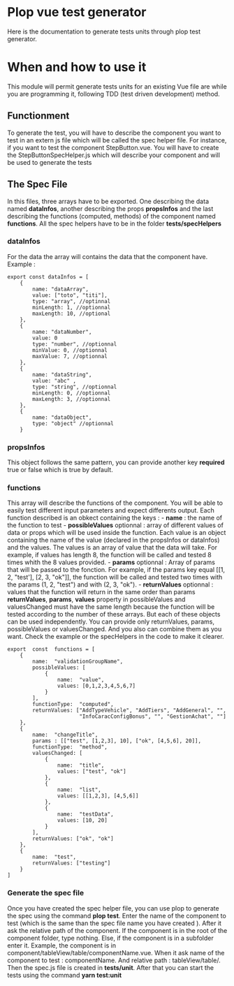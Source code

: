 # Plop vue test generator

Here is the documentation to generate tests units through plop test generator. 


# When and how to use it

This module will permit generate tests units for an existing Vue file are while you are programming it, following TDD (test driven development) method.

## Functionment

To generate the test, you will have to describe the component you want to test in an extern js file which will be called the spec helper file. For instance, if you want to test the component StepButton.vue. You will have to create the StepButtonSpecHelper.js which will describe your component and will be used to generate the tests 

## The Spec File

In this files, three arrays have to be exported. One describing the data named **dataInfos**, another describing the props **propsInfos** and the last describing the functions (computed, methods) of the component named **functions**. All the spec helpers have to be in the folder **tests/specHelpers**

### dataInfos

For the data the array will contains the data that the component have.
Example : 
```
export const dataInfos = [
	{
		name: "dataArray",
		value: ["toto", "titi"],
		type: "array", //optinnal
		minLength: 1, //optionnal
		maxLength: 10, //optional
	},
	{
		name: "dataNumber",
		value: 0
		type: "number", //optionnal
		minValue: 0, //optionnal
		maxValue: 7, //optionnal	
	},
	{
		name: "dataString",
		value: "abc" ,
		type: "string", //optionnal
		minLength: 0, //optionnal
		maxLength: 3, //optionnal
	},
	{
		name: "dataObject",
		type: "object" //optionnal
	}
```
### propsInfos

This object follows the same pattern, you can provide another key **required** true or false which is true by default.

### functions

This array will describe the functions of the component. You will be able to easily test different input parameters and expect differents output. Each function described is an obkect containing the keys :
	- **name** : the name of the function to test
	- **possibleValues** optionnal : array of different values of data or props which will be used inside the function. Each value is an object containing the name of the value (declared in the propsInfos or dataInfos) and the values. The values is an array of value that the data will take. For example, if values has length 8, the function will be called and tested 8 times whith the 8 values provided.
	- **params** optionnal : Array of params that will be passed to the fonction. For example, if the params key equal [[1, 2, "test'], [2, 3, "ok"]], the function will be called and tested two times with the params (1, 2, "test") and with (2, 3, "ok"). 
	- **returnValues** optionnal : values that the function will return in the same order than params 
**returnValues**, **params**,  **values** property in possibleValues and valuesChanged must have the same length because the function will be tested according to the number of these arrays. But each of these objects can be used independently. You can provide only returnValues, params, possibleValues or valuesChanged. And you also can combine them as you want. Check the example or the specHelpers in the code to make it clearer.

```
export  const  functions = [
	{
		name:  "validationGroupName",
		possibleValues: [
			{
				name:  "value",
				values: [0,1,2,3,4,5,6,7]
			}
		],
		functionType:  "computed",
		returnValues: ["AddTypeVehicle", "AddTiers", "AddGeneral", "",
					   "InfoCaracConfigBonus", "", "GestionAchat", ""]
	},
	{
		name:  "changeTitle",
		params : [["test", [1,2,3], 10], ["ok", [4,5,6], 20]],
		functionType:  "method",
		valuesChanged: [
			{
				name:  "title",
				values: ["test", "ok"]
			},
			{
				name:  "list",
				values: [[1,2,3], [4,5,6]]
			},
			{
				name:  "testData",
				values: [10, 20]
			}
		],
		returnValues: ["ok", "ok"]
	},
	{
		name:  "test",
		returnValues: ["testing"]
	}
]
```

### Generate the spec file

Once you have created the spec helper file, you can use plop to generate the spec using the command **plop test**.  Enter the name of the component to test (which is the same than the spec file name you have created ). After it ask the relative path of the component. If the component is in the root of the component folder, type nothing. Else, if the component is in a subfolder enter it. Example, the component is in component/tableView/table/componentName.vue. When it ask name of the component to test : componentName. And relative path : tableView/table/. Then the spec.js file is created in **tests/unit**. After that you can start the tests using the command **yarn test:unit**

